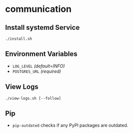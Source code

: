 # communication

## Install systemd Service

```shell
./install.sh
```

## Environment Variables

- `LOG_LEVEL` _(default=INFO)_
- `POSTGRES_URL` _(required)_

## View Logs

```shell
./view-logs.sh [--follow]
```

## Pip

- `pip-outdated` checks if any PyPI packages are outdated.


